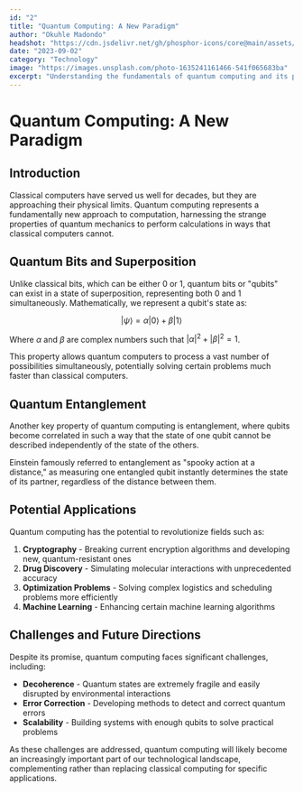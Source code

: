 ```yaml
---
id: "2"
title: "Quantum Computing: A New Paradigm"
author: "Okuhle Madondo"
headshot: "https://cdn.jsdelivr.net/gh/phosphor-icons/core@main/assets/fill/user-circle-fill.svg"
date: "2023-09-02"
category: "Technology"
image: "https://images.unsplash.com/photo-1635241161466-541f065683ba"
excerpt: "Understanding the fundamentals of quantum computing and its potential to revolutionize computation."
---
```


# Quantum Computing: A New Paradigm

## Introduction

Classical computers have served us well for decades, but they are approaching their physical limits. Quantum computing represents a fundamentally new approach to computation, harnessing the strange properties of quantum mechanics to perform calculations in ways that classical computers cannot.

## Quantum Bits and Superposition

Unlike classical bits, which can be either 0 or 1, quantum bits or "qubits" can exist in a state of superposition, representing both 0 and 1 simultaneously. Mathematically, we represent a qubit's state as:


$$|\psi⟩ = \alpha|0⟩ + \beta|1⟩$$

Where $\alpha$ and $\beta$ are complex numbers such that $|\alpha|^2 + |\beta|^2 = 1$.

This property allows quantum computers to process a vast number of possibilities simultaneously, potentially solving certain problems much faster than classical computers.

## Quantum Entanglement

Another key property of quantum computing is entanglement, where qubits become correlated in such a way that the state of one qubit cannot be described independently of the state of the others.

Einstein famously referred to entanglement as "spooky action at a distance," as measuring one entangled qubit instantly determines the state of its partner, regardless of the distance between them.

## Potential Applications

Quantum computing has the potential to revolutionize fields such as:

1.  **Cryptography** - Breaking current encryption algorithms and developing new, quantum-resistant ones
2.  **Drug Discovery** - Simulating molecular interactions with unprecedented accuracy
3.  **Optimization Problems** - Solving complex logistics and scheduling problems more efficiently
4.  **Machine Learning** - Enhancing certain machine learning algorithms

## Challenges and Future Directions

Despite its promise, quantum computing faces significant challenges, including:

-   **Decoherence** - Quantum states are extremely fragile and easily disrupted by environmental interactions
-   **Error Correction** - Developing methods to detect and correct quantum errors
-   **Scalability** - Building systems with enough qubits to solve practical problems

As these challenges are addressed, quantum computing will likely become an increasingly important part of our technological landscape, complementing rather than replacing classical computing for specific applications.